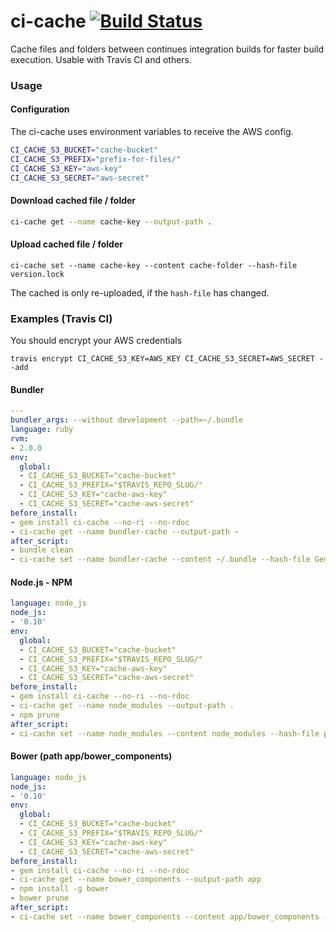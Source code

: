 # ci-cache [![Build Status](https://travis-ci.org/johanneswuerbach/ci-cache.png?branch=master)](https://travis-ci.org/johanneswuerbach/ci-cache)

Cache files and folders between continues integration builds for faster build execution. Usable with Travis CI and others.

### Usage

#### Configuration
The ci-cache uses environment variables to receive the AWS config.
```bash
CI_CACHE_S3_BUCKET="cache-bucket"
CI_CACHE_S3_PREFIX="prefix-for-files/"
CI_CACHE_S3_KEY="aws-key"
CI_CACHE_S3_SECRET="aws-secret"
```

#### Download cached file / folder
```bash
ci-cache get --name cache-key --output-path .
```

#### Upload cached file / folder
```
ci-cache set --name cache-key --content cache-folder --hash-file version.lock
```
The cached is only re-uploaded, if the `hash-file` has changed.

### Examples (Travis CI)

You should encrypt your AWS credentials 
```
travis encrypt CI_CACHE_S3_KEY=AWS_KEY CI_CACHE_S3_SECRET=AWS_SECRET --add
```


#### Bundler

```yaml
---
bundler_args: --without development --path=~/.bundle
language: ruby
rvm:
- 2.0.0
env:
  global:
  - CI_CACHE_S3_BUCKET="cache-bucket"
  - CI_CACHE_S3_PREFIX="$TRAVIS_REPO_SLUG/"
  - CI_CACHE_S3_KEY="cache-aws-key"
  - CI_CACHE_S3_SECRET="cache-aws-secret"
before_install:
- gem install ci-cache --no-ri --no-rdoc
- ci-cache get --name bundler-cache --output-path ~
after_script:
- bundle clean
- ci-cache set --name bundler-cache --content ~/.bundle --hash-file Gemfile.lock
```

#### Node.js - NPM

```yaml
language: node_js
node_js:
- '0.10'
env:
  global:
  - CI_CACHE_S3_BUCKET="cache-bucket"
  - CI_CACHE_S3_PREFIX="$TRAVIS_REPO_SLUG/"
  - CI_CACHE_S3_KEY="cache-aws-key"
  - CI_CACHE_S3_SECRET="cache-aws-secret"
before_install:
- gem install ci-cache --no-ri --no-rdoc
- ci-cache get --name node_modules --output-path .
- npm prune
after_script:
- ci-cache set --name node_modules --content node_modules --hash-file package.json
```

#### Bower (path app/bower_components)

```yaml
language: node_js
node_js:
- '0.10'
env:
  global:
  - CI_CACHE_S3_BUCKET="cache-bucket"
  - CI_CACHE_S3_PREFIX="$TRAVIS_REPO_SLUG/"
  - CI_CACHE_S3_KEY="cache-aws-key"
  - CI_CACHE_S3_SECRET="cache-aws-secret"
before_install:
- gem install ci-cache --no-ri --no-rdoc
- ci-cache get --name bower_components --output-path app
- npm install -g bower
- bower prune
after_script:
- ci-cache set --name bower_components --content app/bower_components --hash-file bower.json
```
